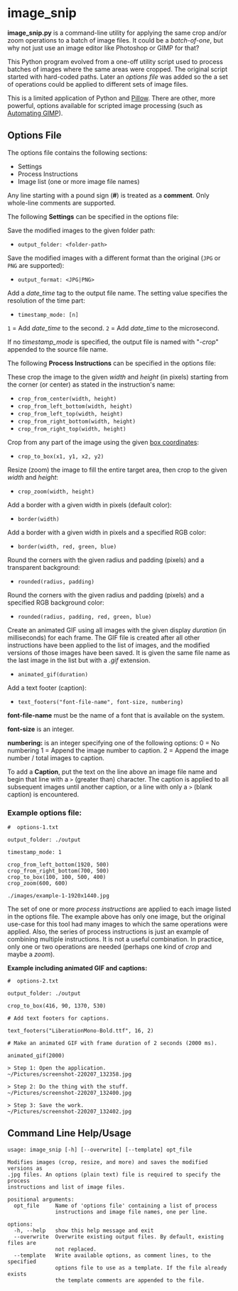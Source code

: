# image_snip

**image_snip.py** is a command-line utility for applying the same crop and/or zoom operations to a batch of image files. It could be a *batch-of-one*, but why not just use an image editor like Photoshop or GIMP for that?

This Python program evolved from a one-off utility script used to process batches of images where the same areas were cropped. The original script started with hard-coded paths. Later an *options file* was added so the a set of operations could be applied to different sets of image files.

This is a limited application of Python and [Pillow](https://python-pillow.org/). There are other, more powerful, options available for scripted image processing (such as [Automating GIMP](https://www.gimp.org/tutorials/Automate_Editing_in_GIMP/)).


## Options File

The options file contains the following sections:

- Settings
- Process Instructions
- Image list (one or more image file names)

Any line starting with a pound sign (**#**) is treated as a **comment**. Only whole-line comments are supported.

The following **Settings** can be specified in the options file:

Save the modified images to the given folder path:

- `output_folder: <folder-path>`

Save the modified images with a different format than the original (`JPG` or `PNG` are supported):

- `output_format: <JPG|PNG>`

Add a *date_time* tag to the output file name. The setting value specifies the resolution of the time part:

- `timestamp_mode: [n]`

`1` = Add *date_time* to the second.
`2` = Add *date_time* to the microsecond.

If no *timestamp_mode* is specified, the output file is named with "*-crop*" appended to the source file name.

The following **Process Instructions** can be specified in the options file:

These crop the image to the given *width* and *height* (in pixels) starting from the corner (or center) as stated in the instruction's name:

- `crop_from_center(width, height)`
- `crop_from_left_bottom(width, height)`
- `crop_from_left_top(width, height)`
- `crop_from_right_bottom(width, height)`
- `crop_from_right_top(width, height)`

Crop from any part of the image using the given [box coordinates](https://pillow.readthedocs.io/en/stable/handbook/concepts.html#coordinate-system):

- `crop_to_box(x1, y1, x2, y2)`

Resize (zoom) the image to fill the entire target area, then crop to the given *width* and *height*:

- `crop_zoom(width, height)`

Add a border with a given width in pixels (default color):

- `border(width)`

Add a border with a given width in pixels and a specified RGB color:

- `border(width, red, green, blue)`

Round the corners with the given radius and padding (pixels) and a transparent background:

- `rounded(radius, padding)`

Round the corners with the given radius and padding (pixels) and a specified RGB background color:

- `rounded(radius, padding, red, green, blue)`

Create an animated GIF using all images with the given display *duration* (in milliseconds) for each frame. The GIF file is created after all other instructions have been applied to the list of images, and the modified versions of those images have been saved. It is given the same file name as the last image in the list but with a *.gif* extension.

- `animated_gif(duration)`

Add a text footer (caption):

- `text_footers("font-file-name", font-size, numbering)`

**font-file-name** must be the name of a font that is available on the system.

**font-size** is an integer.

**numbering:** is an integer specifying one of the following options:
0 = No numbering
1 = Append the image number to caption.
2 = Append the image number / total images to caption.

To add a **Caption**, put the text on the line above an image file name and begin that line with a `>` (greater than) character. The caption is applied to all subsequent images until another caption, or a line with only a `>` (blank caption) is encountered.

### Example options file:

```
#  options-1.txt

output_folder: ./output

timestamp_mode: 1

crop_from_left_bottom(1920, 500)
crop_from_right_bottom(700, 500)
crop_to_box(100, 100, 500, 400)
crop_zoom(600, 600)

./images/example-1-1920x1440.jpg
```

The set of one or more *process instructions* are applied to each image listed in the options file. The example above has only one image, but the original use-case for this tool had many images to which the same operations were applied. Also, the series of process instructions is just an example of combining multiple instructions. It is not a useful combination. In practice, only one or two operations are needed (perhaps one kind of *crop* and maybe a *zoom*).


**Example including animated GIF and captions:**

```
#  options-2.txt

output_folder: ./output

crop_to_box(416, 90, 1370, 530)

# Add text footers for captions.

text_footers("LiberationMono-Bold.ttf", 16, 2)

# Make an animated GIF with frame duration of 2 seconds (2000 ms).

animated_gif(2000)

> Step 1: Open the application.
~/Pictures/screenshot-220207_132358.jpg

> Step 2: Do the thing with the stuff.
~/Pictures/screenshot-220207_132400.jpg

> Step 3: Save the work.
~/Pictures/screenshot-220207_132402.jpg
```

## Command Line Help/Usage

```
usage: image_snip [-h] [--overwrite] [--template] opt_file

Modifies images (crop, resize, and more) and saves the modified versions as
.jpg files. An options (plain text) file is required to specify the process
instructions and list of image files.

positional arguments:
  opt_file     Name of 'options file' containing a list of process
               instructions and image file names, one per line.

options:
  -h, --help   show this help message and exit
  --overwrite  Overwrite existing output files. By default, existing files are
               not replaced.
  --template   Write available options, as comment lines, to the specified
               options file to use as a template. If the file already exists
               the template comments are appended to the file.
```

